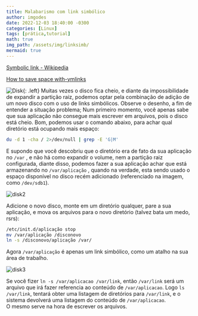 ```yaml
---
title: Malabarismo com link simbólico
author: imgodes
date: 2022-12-03 18:40:00 -0300
categories: [Linux]
tags: [prática,tutorial]
math: true
img_path: /assets/img/linksimb/
mermaid: true
---
```


[Symbolic link - Wikipedia](https://en.wikipedia.org/wiki/Symbolic_link#Storage_of_symbolic_links)

[How to save space with-ymlinks](https://linuxconfig.org/how-to-save-space-with-symlinks-and-mount-points)

![Disk](disk.png){: .left} Muitas vezes o disco fica cheio, e diante da impossibilidade de expandir a partição raiz, podemos optar pela combinação de adição de um novo disco com o uso de links simbólicos. Observe o desenho, a fim de entender a situação problema;
Num primeiro momento, você apenas sabe que sua aplicação não consegue mais escrever em arquivos, pois o disco está cheio. Bom, podemos usar o comando abaixo, para achar qual diretório está ocupando mais espaço: 

```bash
du -d 1 -cha / 2>/dev/null | grep -E 'G|M'
```

E supondo que você descobriu que o diretório era de fato da sua aplicação no `/var` , e não há como expandir o volume, nem a partição raiz configurada, diante disso, podemos fazer a sua aplicação achar que está armazenando no `/var/aplicação` , quando na verdade, esta sendo usado o espaço disponível no disco recém adicionado (referenciado na imagem, como `/dev/sdb1`).

![disk2](disk2.png)

Adicione o novo disco, monte em um diretório qualquer, pare a sua aplicação, e mova os arquivos para o novo diretório (talvez bata um medo, rsrs):

```bash
/etc/init.d/aplicação stop
mv /var/aplicação /disconovo
ln -s /disconovo/aplicação /var/
```

Agora `/var/aplicação` é apenas um link simbólico, como um atalho na sua área de trabalho.

![disk3](disk3.png)

Se você fizer `ln -s /var/aplicacao /var/link`, então `/var/link` será um arquivo que irá fazer referencia ao conteúdo de `/var/aplicacao`. Logo `ls /var/link`, tentará obter uma listagem de diretórios para `/var/link`, e o sistema devolverá uma listagem do conteúdo de `/var/aplicacao`.<br>
O mesmo serve na hora de escrever os arquivos.